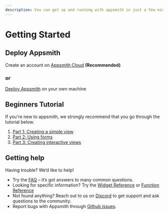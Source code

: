 ```yaml
---
description: You can get up and running with appsmith in just a few minutes
---
```


# Getting Started

## **Deploy Appsmith**

Create an account on [Appsmith Cloud](https://app.appsmith.com) **\(Recommended\)**

### **or**

[Deploy Appsmith](setting-up/) on your own machine

## **Beginners Tutorial**

If you're new to appsmith, we strongly recommend that you go through the tutorial below.

1. [Part 1: Creating a simple view](tutorial-1/part-1-creating-a-simple-view/)
2. [Part 2: Using forms](tutorial-1/part-2-using-forms/)
3. [Part 3: Creating interactive views](tutorial-1/part-3-creating-interactive-views/) 

## Getting help

Having trouble? We’d like to help!

* Try the [FAQ](https://docs.appsmith.com/faq) – it’s got answers to many common questions.
* Looking for specific information? Try the [Widget Reference](https://docs.appsmith.com/widget-reference) or [Function Reference](https://docs.appsmith.com/function-reference)
* Not found anything? Reach out to us on [Discord](https://discord.com/invite/rBTTVJp) to get support and ask questions to the community.
* Report bugs with Appsmith through [Github issues](https://github.com/appsmithorg/appsmith/issues).

